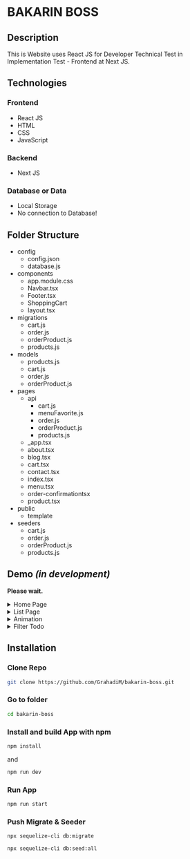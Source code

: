 # BAKARIN BOSS
## Description
This is Website uses React JS for Developer Technical Test in Implementation Test - Frontend at Next JS.

## Technologies
### Frontend
- React JS
- HTML
- CSS
- JavaScript
### Backend
- Next JS

### Database or Data
- Local Storage
- No connection to Database!

## Folder Structure
- config
  - config.json
  - database.js
- components
  - app.module.css
  - Navbar.tsx
  - Footer.tsx
  - ShoppingCart
  - layout.tsx
- migrations
  - cart.js
  - order.js
  - orderProduct.js
  - products.js
- models
  - products.js
  - cart.js
  - order.js
  - orderProduct.js
- pages
  - api
    - cart.js
    - menuFavorite.js
    - order.js
    - orderProduct.js
    - products.js
  - _app.tsx
  - about.tsx
  - blog.tsx
  - cart.tsx
  - contact.tsx
  - index.tsx
  - menu.tsx
  - order-confirmationtsx
  - product.tsx
- public
  - template
- seeders
  - cart.js
  - order.js
  - orderProduct.js
  - products.js

## Demo *(in development)*
<b>Please wait.</b>

<details>
	<summary>Home Page</summary>
	
![Home Blank Page](public/assets/home.png)
</details>

<details>
	<summary>List Page</summary>
	
![List Page](public/assets/list.png)
</details>

<details>
	<summary>Animation</summary>
	
![Animation](public/assets/animation.png)
</details>

<details>
	<summary>Filter Todo</summary>
	
![Filter Todo](public/assets/filter.png)
</details>

## Installation
### Clone Repo

```bash
git clone https://github.com/GrahadiM/bakarin-boss.git
```
### Go to folder

```bash
cd bakarin-boss
```
### Install and build App with npm

```bash
npm install
```
and
```bash
npm run dev
```
### Run App

```bash
npm run start
```
### Push Migrate & Seeder

```bash
npx sequelize-cli db:migrate
```
```bash
npx sequelize-cli db:seed:all
```
